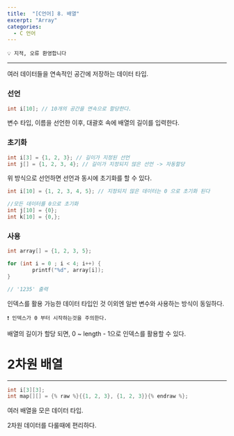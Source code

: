 ```yaml
---
title:  "[C언어] 8. 배열"
excerpt: "Array"
categories:
  - C 언어
---
```


```
💡 지적, 오류 환영합니다
```

---

여러 데이터들을 연속적인 공간에 저장하는 데이터 타입.

### 선언

```c
int i[10]; // 10개의 공간을 연속으로 할당한다.
```

변수 타입, 이름을 선언한 이후, 대괄호 속에 배열의 길이를 입력한다.

### 초기화

```c
int i[3] = {1, 2, 3}; // 길이가 지정된 선언
int j[] = {1, 2, 3, 4}; // 길이가 지정되지 않은 선언 -> 자동할당
```

위 방식으로 선언하면 선언과 동시에 초기화를 할 수 있다.

```c
int i[10] = {1, 2, 3, 4, 5}; // 지정되지 않은 데이터는 0 으로 초기화 된다 

//모든 데이터를 0으로 초기화
int j[10] = {0};
int k[10] = {0,};

```

 

### 사용


```c
int array[] = {1, 2, 3, 5};

for (int i = 0 ; i < 4; i++) {
		printf("%d", array[i]);
}

// '1235' 출력
```

인덱스를 활용 가능한 데이터 타입인 것 이외엔 일반 변수와 사용하는 방식이 동일하다.

```
❗ 인덱스가 0 부터 시작하는것을 주의한다.
```

배열의 길이가 할당 되면, 0 ~ length - 1으로 인덱스를 활용할 수 있다.

# 2차원 배열
---

```c
int i[3][3];
int map[][] = {% raw %}{{1, 2, 3}, {1, 2, 3}}{% endraw %};
```

여러 배열을 모은 데이터 타입.

2차원 데이터를 다룰때에 편리하다.